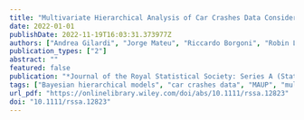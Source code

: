```yaml
---
title: "Multivariate Hierarchical Analysis of Car Crashes Data Considering a Spatial Network Lattice"
date: 2022-01-01
publishDate: 2022-11-19T16:03:31.373977Z
authors: ["Andrea Gilardi", "Jorge Mateu", "Riccardo Borgoni", "Robin Lovelace"]
publication_types: ["2"]
abstract: ""
featured: false
publication: "*Journal of the Royal Statistical Society: Series A (Statistics in Society)*"
tags: ["Bayesian hierarchical models", "car crashes data", "MAUP", "multivariate modelling", "network lattice", "spatial networks"]
url_pdf: "https://onlinelibrary.wiley.com/doi/abs/10.1111/rssa.12823"
doi: "10.1111/rssa.12823"
---
```


